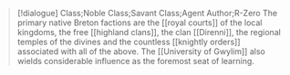 >[!dialogue] Class;Noble Class;Savant Class;Agent Author;R-Zero
The primary native Breton factions are the [[royal courts]] of the local kingdoms, the free [[highland clans]], the clan [[Direnni]], the regional temples of the divines and the countless [[knightly orders]] associated with all of the above. The [[University of Gwylim]] also wields considerable influence as the foremost seat of learning.
